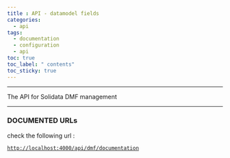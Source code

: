 ```yaml
---
title : API - datamodel fields
categories:
  - api
tags:
  - documentation
  - configuration
  - api
toc: true
toc_label: " contents"
toc_sticky: true
---
```


--------

The API for Solidata DMF management

--------

### DOCUMENTED URLs

check the following url :

  [`http://localhost:4000/api/dmf/documentation`](http://localhost:4000/api/dmf/documentation)
